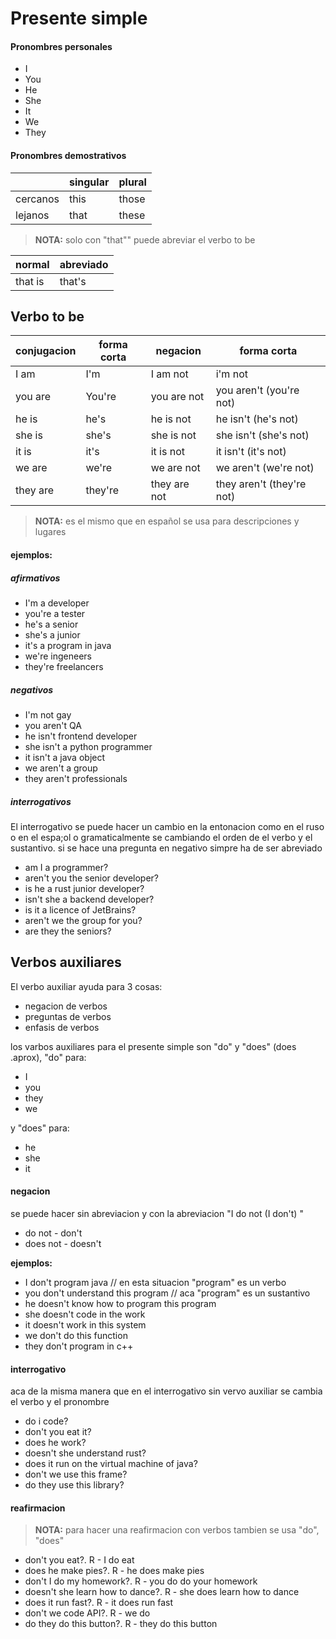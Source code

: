 # Presente simple

#### Pronombres personales

* I
* You
* He
* She
* It
* We
* They

#### Pronombres demostrativos

|          | singular | plural |
|----------|----------|--------|
| cercanos | this     | those  |
| lejanos  | that     | these  |

> **NOTA:** solo con "that"" puede abreviar el verbo to be

| normal  | abreviado |
|---------|-----------|
| that is | that's    |

## Verbo to be

| conjugacion | forma corta | negacion     | forma corta               |
|-------------|-------------|--------------|---------------------------|
| I am        | I'm         | I am not     | i'm not                   |
| you are     | You're      | you are not  | you aren't  (you're not)  |
| he is       | he's        | he is not    | he isn't (he's not)       |
| she is      | she's       | she is not   | she isn't (she's not)     |
| it is       | it's        | it is not    | it isn't (it's not)       |
| we are      | we're       | we are not   | we aren't (we're not)     |
| they are    | they're     | they are not | they aren't (they're not) |

>  **NOTA:** es el mismo que en español se usa para descripciones y lugares

#### **ejemplos:**

##### afirmativos

* I'm a developer
* you're a tester
* he's a senior
* she's a junior
* it's a program in java
* we're ingeneers
* they're freelancers

##### negativos

* I'm not gay
* you aren't QA
* he isn't frontend developer
* she isn't a python programmer
* it isn't a java object
* we aren't a group
* they aren't professionals

##### interrogativos

El interrogativo se puede hacer un cambio en la entonacion como en el ruso 
o en el espa;ol o gramaticalmente se cambiando el orden de el verbo y el 
sustantivo. si se hace una pregunta en negativo simpre ha de ser abreviado

* am I a programmer?
* aren't you the senior developer?
* is he a rust junior developer?
* isn't she a backend developer?
* is it a licence of JetBrains?
* aren't we the group for you?
* are they the seniors?

## Verbos auxiliares

El verbo auxiliar ayuda para 3 cosas:

* negacion de verbos
* preguntas de verbos
* enfasis de verbos

los varbos auxiliares para el presente simple son "do" y "does" (does .aprox),
"do" para:

* I
* you
* they
* we

y "does" para:

* he 
* she 
* it 

#### negacion

se puede hacer sin abreviacion y con la abreviacion "I do not (I don't) 
<inserte verbo>"

* do not - don't
* does not - doesn't

**ejemplos:**

* I don't program java  // en esta situacion "program" es un verbo
* you don't understand this program  // aca "program" es un sustantivo
* he doesn't know how to program this program
* she doesn't code in the work
* it doesn't work in this system
* we don't do this function
* they don't program in c++

#### interrogativo

aca de la misma manera que en el interrogativo sin vervo auxiliar se cambia
el verbo y el pronombre

* do i code?
* don't you eat it?
* does he work?
* doesn't she understand rust?
* does it run on the virtual machine of java?
* don't we use this frame?
* do they use this library?

#### reafirmacion

> **NOTA:** para hacer una reafirmacion con verbos tambien se usa "do", "does"

* don't you eat?. R - I do eat
* does he make pies?. R - he does make pies 
* don't I do my homework?. R - you do do your homework
* doesn't she learn how to dance?. R - she does learn how to dance
* does it run fast?. R - it does run fast
* don't we code API?. R - we do
* do they do this button?. R - they do this button
